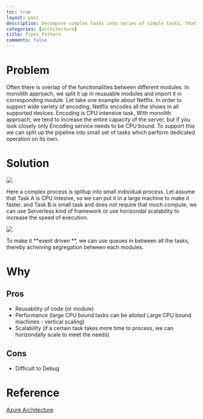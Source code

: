 ```yaml
---
toc: true
layout: post
description: Decompose complex tasks into series of simple tasks, that can be reused.
categories: [architecture]
title: Pipes Pattern
comments: false
---
```


# Problem

Often there is overlap of the functionalities between different modules. In monolith approach, we split it up in reusuable modules and import it in corresponding module. 
Let take one example about Netflix. In order to support wide variety of encoding, Netflix encodes all the shows in all supported devices. Encoding is CPU intensive task, With monolith approach, we tend to increase the entire capacity of the server, but if you look closely only Encoding service needs to be CPU bound. To support this we can split up the pipeline into small set of tasks which perform dedicated operation on its own.

# Solution

![](https://user-images.githubusercontent.com/3127498/189771485-09a35f2a-55b3-45f2-afd5-7824fd41a601.png)

Here a complex process is splitup into small individual process. 
Let assume that Task A is CPU Intesive, so we can put it in a large machine to make it faster. 
and Task B is small task and does not require that much compute, we can use Serverless kind of framework or use horizondal scalability to increase the speed of execution.

![](https://user-images.githubusercontent.com/3127498/189771465-318d0953-1e2f-489d-ac3f-5328b914414c.png)

To make it **event driven **, we can use queues in between all the tasks, thereby acheiving segregation between each modules. 

# Why    
## Pros     
* Reusability of code (or module)
* Performance (large CPU bound tasks can be alloted Large CPU bound machines - vertical scaling)
* Scalability (if a certain task takes more time to process, we can horizondally scale to meet the needs)

## Cons
* Difficult to Debug

# Reference
[Azure Architecture](https://docs.microsoft.com/en-us/azure/architecture/patterns/pipes-and-filters)     